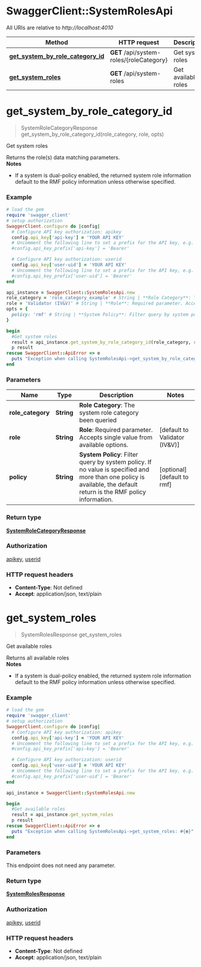 # SwaggerClient::SystemRolesApi

All URIs are relative to *http://localhost:4010*

Method | HTTP request | Description
------------- | ------------- | -------------
[**get_system_by_role_category_id**](SystemRolesApi.md#get_system_by_role_category_id) | **GET** /api/system-roles/{roleCategory} | Get system roles
[**get_system_roles**](SystemRolesApi.md#get_system_roles) | **GET** /api/system-roles | Get available roles

# **get_system_by_role_category_id**
> SystemRoleCategoryResponse get_system_by_role_category_id(role_category, role, opts)

Get system roles

Returns the role(s) data matching parameters.<br> **Notes**<br>   <ul>     <li>If a system is dual-policy enabled, the returned system role information default to the RMF policy information unless otherwise specified.</li>   </ul>

### Example
```ruby
# load the gem
require 'swagger_client'
# setup authorization
SwaggerClient.configure do |config|
  # Configure API key authorization: apikey
  config.api_key['api-key'] = 'YOUR API KEY'
  # Uncomment the following line to set a prefix for the API key, e.g. 'Bearer' (defaults to nil)
  #config.api_key_prefix['api-key'] = 'Bearer'

  # Configure API key authorization: userid
  config.api_key['user-uid'] = 'YOUR API KEY'
  # Uncomment the following line to set a prefix for the API key, e.g. 'Bearer' (defaults to nil)
  #config.api_key_prefix['user-uid'] = 'Bearer'
end

api_instance = SwaggerClient::SystemRolesApi.new
role_category = 'role_category_example' # String | **Role Category**: The system role category been queried
role = 'Validator (IV&V)' # String | **Role**: Required parameter. Accepts single value from available options.
opts = { 
  policy: 'rmf' # String | **System Policy**: Filter query by system policy. If no value is specified and more than one policy is available, the default return is the RMF policy information.
}

begin
  #Get system roles
  result = api_instance.get_system_by_role_category_id(role_category, role, opts)
  p result
rescue SwaggerClient::ApiError => e
  puts "Exception when calling SystemRolesApi->get_system_by_role_category_id: #{e}"
end
```

### Parameters

Name | Type | Description  | Notes
------------- | ------------- | ------------- | -------------
 **role_category** | **String**| **Role Category**: The system role category been queried | 
 **role** | **String**| **Role**: Required parameter. Accepts single value from available options. | [default to Validator (IV&amp;V)]
 **policy** | **String**| **System Policy**: Filter query by system policy. If no value is specified and more than one policy is available, the default return is the RMF policy information. | [optional] [default to rmf]

### Return type

[**SystemRoleCategoryResponse**](SystemRoleCategoryResponse.md)

### Authorization

[apikey](../README.md#apikey), [userid](../README.md#userid)

### HTTP request headers

 - **Content-Type**: Not defined
 - **Accept**: application/json, text/plain



# **get_system_roles**
> SystemRolesResponse get_system_roles

Get available roles

Returns all available roles<br>   **Notes**<br>     <ul>       <li>If a system is dual-policy enabled, the returned system role information default to the RMF policy information unless otherwise specified.</li>     </ul>

### Example
```ruby
# load the gem
require 'swagger_client'
# setup authorization
SwaggerClient.configure do |config|
  # Configure API key authorization: apikey
  config.api_key['api-key'] = 'YOUR API KEY'
  # Uncomment the following line to set a prefix for the API key, e.g. 'Bearer' (defaults to nil)
  #config.api_key_prefix['api-key'] = 'Bearer'

  # Configure API key authorization: userid
  config.api_key['user-uid'] = 'YOUR API KEY'
  # Uncomment the following line to set a prefix for the API key, e.g. 'Bearer' (defaults to nil)
  #config.api_key_prefix['user-uid'] = 'Bearer'
end

api_instance = SwaggerClient::SystemRolesApi.new

begin
  #Get available roles
  result = api_instance.get_system_roles
  p result
rescue SwaggerClient::ApiError => e
  puts "Exception when calling SystemRolesApi->get_system_roles: #{e}"
end
```

### Parameters
This endpoint does not need any parameter.

### Return type

[**SystemRolesResponse**](SystemRolesResponse.md)

### Authorization

[apikey](../README.md#apikey), [userid](../README.md#userid)

### HTTP request headers

 - **Content-Type**: Not defined
 - **Accept**: application/json, text/plain



